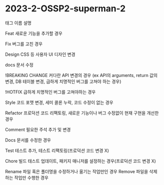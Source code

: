 # 2023-2-OSSP2-superman-2

태그 이름 설명

Feat 새로운 기능을 추가할 경우

Fix 버그를 고친 경우

Design CSS 등 사용자 UI 디자인 변경

docs 문서 수정

!BREAKING CHANGE 커다란 API 변경의 경우 (ex API의 arguments, return 값의 변경, DB 테이블 변경, 급하게 치명적인 버그를 고쳐야 하는 경우)

!HOTFIX 급하게 치명적인 버그를 고쳐야하는 경우

Style 코드 포맷 변경, 세미 콜론 누락, 코드 수정이 없는 경우

Refactor 프로덕션 코드 리팩토링, 새로운 기능이나 버그 수정없이 현재 구현을 개선한 경우

Comment 필요한 주석 추가 및 변경

Docs 문서를 수정한 경우

Test 테스트 추가, 테스트 리팩토링(프로덕션 코드 변경 X)

Chore 빌드 태스트 업데이트, 패키지 매니저를 설정하는 경우(프로덕션 코드 변경 X)

Rename 파일 혹은 폴더명을 수정하거나 옮기는 작업만인 경우
Remove 파일을 삭제하는 작업만 수행한 경우
